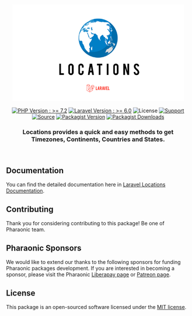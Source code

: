 <p align="center"><a href="https://pharaonic.io" target="_blank"><img src="https://raw.githubusercontent.com/Pharaonic/logos/main/locations.jpg" width="470"></a></p>

<p align="center">
  <a href="https://php.net" target="_blank"><img src="https://img.shields.io/static/v1?label=PHP&message=%3E=7.2&color=blue&style=flat-square" alt="PHP Version : >= 7.2"></a>
  <a href="https://laravel.com" target="_blank"><img src="https://img.shields.io/static/v1?label=Laravel&message=%3E=6.0&color=F05340&style=flat-square" alt="Laravel Version : >= 6.0"></a>
  <img src="https://img.shields.io/static/v1?label=License&message=MIT&color=brightgreen&style=flat-square" alt="License">
  <a href="https://liberapay.com/Pharaonic" target="_blank"><img src="https://img.shields.io/liberapay/receives/Pharaonic?color=gold&label=Support&style=flat-square" alt="Support"></a>
  <br>
  <a href="https://github.com/Pharaonic/laravel-locations" target="_blank"><img src="https://img.shields.io/static/v1?label=Packagist&message=pharaonic/laravel-locations&color=blue&logo=packagist&logoColor=white" alt="Source"></a>
  <a href="https://packagist.org/packages/pharaonic/laravel-locations" target="_blank"><img src="https://poser.pugx.org/pharaonic/laravel-locations/v" alt="Packagist Version"></a>
  <a href="https://packagist.org/packages/pharaonic/laravel-locations" target="_blank"><img src="https://poser.pugx.org/pharaonic/laravel-locations/downloads" alt="Packagist Downloads"></a>
</p>

<h3 align="center">Locations provides a quick and easy methods to get Timezones, Continents, Countries and States.</h3>
<br>

## Documentation

You can find the detailed documentation here in [Laravel Locations Documentation](https://pharaonic.io/package/2-laravel/5-locations).

## Contributing

Thank you for considering contributing to this package! Be one of Pharaonic team.

## Pharaonic Sponsors

We would like to extend our thanks to the following sponsors for funding Pharaonic packages development. If you are interested in becoming a sponsor, please visit the Pharaonic [Liberapay page](https://en.liberapay.com/Pharaonic) or [Patreon page](https://patreon.com/Pharaonic).

## License

This package is an open-sourced software licensed under the [MIT license](https://opensource.org/licenses/MIT).
